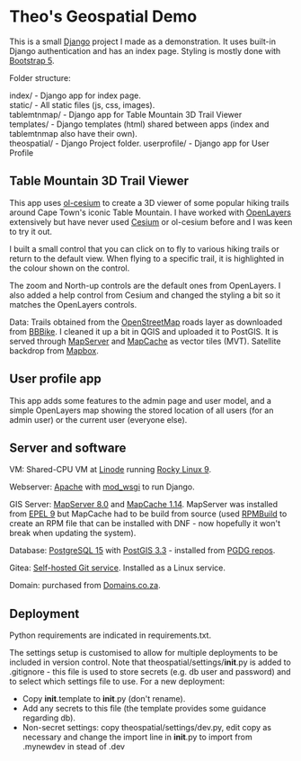 # Theo's Geospatial Demo

This is a small [Django](https://www.djangoproject.com/) project I made as a demonstration. It uses built-in Django authentication and has an index page. Styling is mostly done with [Bootstrap 5](https://getbootstrap.com/).

Folder structure:

index/ - Django app for index page.  
static/ - All static files (js, css, images).  
tablemtnmap/ - Django app for Table Mountain 3D Trail Viewer  
templates/ - Django templates (html) shared between apps (index and tablemtnmap also have their own).  
theospatial/ - Django Project folder.
userprofile/ - Django app for User Profile 

## Table Mountain 3D Trail Viewer

This app uses [ol-cesium](https://openlayers.org/ol-cesium/) to create a 3D viewer of some popular hiking trails around Cape Town's iconic Table Mountain. I have worked with [OpenLayers](https://openlayers.org/) extensively but have never used [Cesium](https://www.cesium.com/) or ol-cesium before and I was keen to try it out. 

I built a small control that you can click on to fly to various hiking trails or return to the default view. When flying to a specific trail, it is highlighted in the colour shown on the control. 

The zoom and North-up controls are the default ones from OpenLayers. I also added a help control from  Cesium and changed the styling a bit so it matches the OpenLayers controls.

Data: Trails obtained from the [OpenStreetMap](https://www.openstreetmap.org/) roads layer as downloaded from [BBBike](https://extract.bbbike.org/). I cleaned it up a bit in QGIS and uploaded it to PostGIS. It is served through [MapServer](https://mapserver.org/) and [MapCache](https://mapserver.org/mapcache/index.html#mapcache) as vector tiles (MVT).
Satellite backdrop from [Mapbox](https://docs.mapbox.com/data/tilesets/reference/mapbox-satellite/).

## User profile app

This app adds  some features to the admin page and user model, and a simple OpenLayers map showing the stored location of all users (for an admin user) or the current user (everyone else).

## Server and software

VM: Shared-CPU VM at [Linode](https://www.linode.com/products/shared/) running [Rocky Linux 9](https://rockylinux.org/).

Webserver: [Apache](https://httpd.apache.org/) with [mod_wsgi](https://modwsgi.readthedocs.io/en/master/) to run Django.

GIS Server:  [MapServer 8.0](https://mapserver.org/) and [MapCache 1.14](https://mapserver.org/mapcache/index.html#mapcache). MapServer was installed from [EPEL 9](https://docs.fedoraproject.org/en-US/epel/) but MapCache had to be build from source (used [RPMBuild](https://www.redhat.com/sysadmin/create-rpm-package) to create an RPM file that can be installed with DNF - now hopefully it won't break when updating the system).

Database: [PostgreSQL 15](https://www.postgresql.org/docs/15/index.html) with [PostGIS 3.3](http://postgis.net/) - installed from [PGDG repos](https://www.postgresql.org/download/linux/redhat/).

Gitea: [Self-hosted Git service](https://gitea.io/en-us/). Installed as a Linux service.

Domain: purchased from [Domains.co.za](https://www.domains.co.za/).  

## Deployment  

Python requirements are indicated in requirements.txt.  

The settings setup is customised to allow for multiple deployments to be included in version control. Note that theospatial/settings/__init__.py is added to .gitignore - this file is used to store secrets (e.g. db user and password) and to select which settings file to use. For a new deployment:  
* Copy __init__.template to __init__.py (don't rename).  
* Add any secrets to this file (the template provides some guidance regarding db).
* Non-secret settings: copy theospatial/settings/dev.py, edit copy as necessary and change the import line in __init__.py to import from .mynewdev in stead of .dev  
